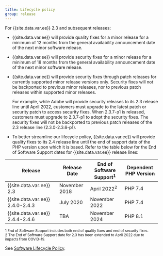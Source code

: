 ```yaml
---
title: Lifecycle policy
group: release
---
```


For {{site.data.var.ee}} 2.3 and subsequent releases:

-  {{site.data.var.ee}} will provide quality fixes for a minor release for a minimum of 12 months from the general availability announcement date of the next minor software release.

-  {{site.data.var.ee}} will provide security fixes for a minor release for a minimum of 18 months from the general availability announcement date of the next minor software release.

-  {{site.data.var.ee}} will provide security fixes through patch releases for currently supported minor release versions only. Security fixes will not be backported to previous minor releases, nor to previous patch releases within supported minor releases.

   For example, while Adobe will provide security releases to its 2.3 release line until April 2022, customers must upgrade to the latest patch or security patch to access security fixes. When 2.3.7-p1 is released, customers must upgrade to 2.3.7-p1 to adopt the security fixes. The security fixes will not be backported to previous patch releases of the 2.3 release line (2.3.0-2.3.6-p1).

-  To better streamline our lifecycle policy, {{site.data.var.ee}} will provide quality fixes to its 2.4 release line until the end of support date of the PHP version upon which it is based. Refer to the table below for the End of Software Support dates for {{site.data.var.ee}} release lines:

| Release                          | Release Date  | End of Software Support<sup>1</sup> | Dependent PHP Version |
|----------------------------------|---------------|-------------------------------------|-----------------------|
| {{site.data.var.ee}} 2.3         | November 2018 | April 2022<sup>2</sup>              | PHP 7.4               |
| {{site.data.var.ee}} 2.4.0-2.4.3 | July 2020     | November 2022                       | PHP 7.4               |
| {{site.data.var.ee}} 2.4.4-2.4.6 | TBA           | November 2024                       | PHP 8.1               |

<sup>1 End of Software Support includes both end of quality fixes and end of security fixes.</sup><br>
<sup>2 The End of Software Support date for 2.3 has been extended to April 2022 due to impacts from COVID-19.</sup>

See [Software Lifecycle Policy](https://magento.com/sites/default/files/magento-software-lifecycle-policy.pdf).
